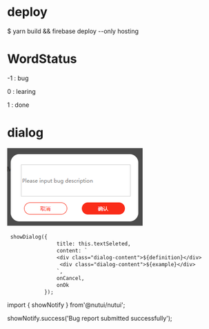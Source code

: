 # deploy

$ yarn build && firebase deploy --only hosting

# WordStatus

-1 : bug

0 : learing

1 : done

# dialog

![1679388617109](image/README/1679388617109.png)

```
 showDialog({
                title: this.textSeleted,
                content: `
                <div class="dialog-content">${definition}</div>
                 <div class="dialog-content">${example}</div>
                `,
                onCancel,
                onOk
            });
```

import { showNotify } from'@nutui/nutui';

showNotify.success('Bug report submitted successfully');
